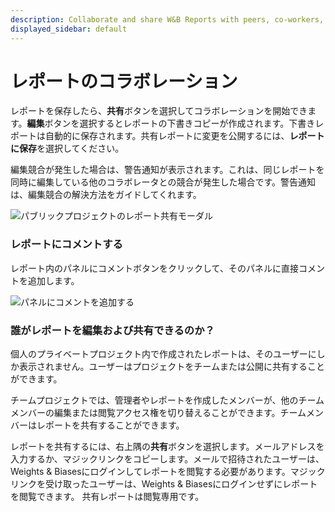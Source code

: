 ```yaml
---
description: Collaborate and share W&B Reports with peers, co-workers, and your team.
displayed_sidebar: default
---
```


# レポートのコラボレーション

<head>
  <title>W&Bレポートの共有とコラボレーション</title>
</head>

レポートを保存したら、**共有**ボタンを選択してコラボレーションを開始できます。**編集**ボタンを選択するとレポートの下書きコピーが作成されます。下書きレポートは自動的に保存されます。共有レポートに変更を公開するには、**レポートに保存**を選択してください。

編集競合が発生した場合は、警告通知が表示されます。これは、同じレポートを同時に編集している他のコラボレータとの競合が発生した場合です。警告通知は、編集競合の解決方法をガイドしてくれます。

![パブリックプロジェクトのレポート共有モーダル](@site/static/images/reports/share-report.gif)

### レポートにコメントする

レポート内のパネルにコメントボタンをクリックして、そのパネルに直接コメントを追加します。

![パネルにコメントを追加する](/images/reports/demo_comment_on_panels_in_reports.gif)

### 誰がレポートを編集および共有できるのか？

個人のプライベートプロジェクト内で作成されたレポートは、そのユーザーにしか表示されません。ユーザーはプロジェクトをチームまたは公開に共有することができます。

チームプロジェクトでは、管理者やレポートを作成したメンバーが、他のチームメンバーの編集または閲覧アクセス権を切り替えることができます。チームメンバーはレポートを共有することができます。

レポートを共有するには、右上隅の**共有**ボタンを選択します。メールアドレスを入力するか、マジックリンクをコピーします。メールで招待されたユーザーは、Weights & Biasesにログインしてレポートを閲覧する必要があります。マジックリンクを受け取ったユーザーは、Weights & Biasesにログインせずにレポートを閲覧できます。
共有レポートは閲覧専用です。